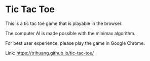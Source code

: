 # Tic Tac Toe

This is a tic tac toe game that is playable in the browser.

The computer AI is made possible with the minimax algorithm.

For best user experience, please play the game in Google Chrome.

Link: https://trihuang.github.io/tic-tac-toe/
